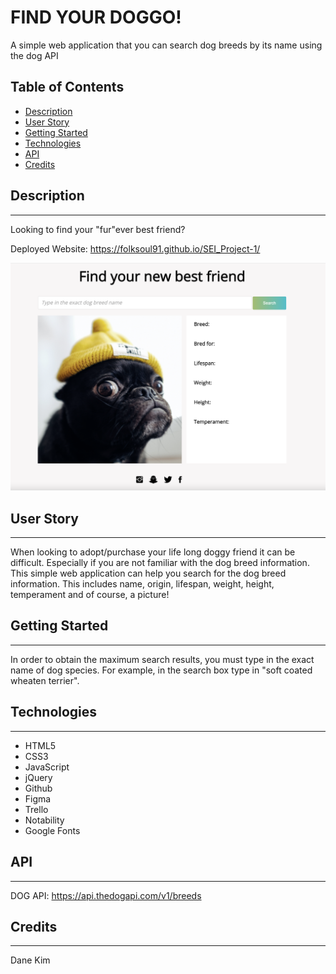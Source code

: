 # **FIND YOUR DOGGO!**

A simple web application that you can search dog breeds by its name using the dog API

## Table of Contents

- [Description](#Description)
- [User Story](#user-story)
- [Getting Started](#getting-started)
- [Technologies](#technologies)
- [API](#API)
- [Credits](#credits)

## Description

---

Looking to find your "fur"ever best friend?

Deployed Website: https://folksoul91.github.io/SEI_Project-1/

![alt text](./Image/Screen%20Shot%202022-05-12%20at%2010.16.39%20PM.png)

## User Story

---

When looking to adopt/purchase your life long doggy friend it can be difficult. Especially if you are not familiar with the dog breed information. This simple web application can help you search for the dog breed information. This includes name, origin, lifespan, weight, height, temperament and of course, a picture!

## Getting Started

---

In order to obtain the maximum search results, you must type in the exact name of dog species. For example, in the search box type in "soft coated wheaten terrier".

## Technologies

---

- HTML5
- CSS3
- JavaScript
- jQuery
- Github
- Figma
- Trello
- Notability
- Google Fonts

## API

---

DOG API: https://api.thedogapi.com/v1/breeds

## Credits

---

Dane Kim
